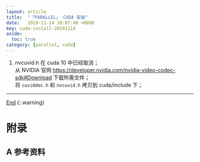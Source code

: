 ```yaml
---
layout: article
title:  "「PARALLEL」 CUDA 安装"
date:   2019-11-14 10:07:40 +0800
key: cuda-install-20191114
aside:
  toc: true
category: [parallel, cuda]
---
```

<span id='head'></span>


1. nvcuvid.h 在 cuda 10 中已经取消；    
从 NVIDIA 官网 <https://developer.nvidia.com/nvidia-video-codec-sdk#Download> 下载所需文件；    
将 `cuviddec.h` 和 `nvcuvid.h` 拷贝到 cuda/include 下；    


-------------------  
[End](#head)
{:.warning}  


# 附录
## A 参考资料
